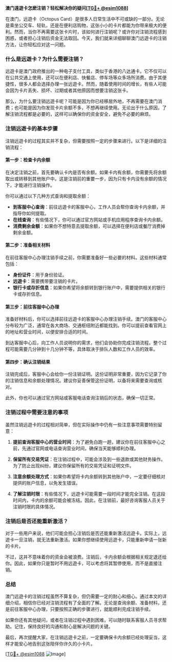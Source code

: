 **澳门遠遊卡怎麽注销？轻松解决你的疑问[[TG💪+ @esim1088](https://t.me/s/esim1088)]**

在澳门，远遊卡（Octopus Card）是很多人日常生活中不可或缺的一部分。无论是乘坐公交车、轻轨，还是在便利店购物，这张小小的卡片都能为你带来极大的便利。然而，当你不再需要这张卡片时，该如何进行注销呢？或许你对注销流程感到困惑，或者担心注销后资金无法取回。今天，我们就来详细聊聊澳门远遊卡的注销方法，让你轻松应对这一问题。

### **什么是远遊卡？为什么需要注销？**

远遊卡是澳门政府推出的一种电子支付工具，类似于香港的八达通卡。它不仅可以在公共交通上使用，还可以在便利店、快餐店、停车场等众多场所消费。由于其便捷性，很多人都会选择办理一张远遊卡。然而，随着使用时间的增长，有些人可能会因为卡片丢失、损坏、过期或者其他原因而想要注销这张卡。

那么，为什么要注销远遊卡呢？可能是因为你已经移居外地，不再需要在澳门消费；也可能是因为你发现卡片余额不多，不想再继续使用。无论出于什么原因，了解注销流程都是必要的，这样可以确保你的资金安全，避免不必要的麻烦。

### **注销远遊卡的基本步骤**

注销远遊卡的过程其实并不复杂，但需要按照一定的步骤来进行。以下是详细的注销流程：

#### **第一步：检查卡内余额**
在决定注销之前，首先要确认卡内是否有余额。如果卡内有余额，你需要先将余额取出或转移到其他账户中。这是注销前的重要一步，因为只有卡内没有余额的情况下，才能进行注销操作。

你可以通过以下几种方式查询和提取余额：
- **到客服中心查询**：前往远遊卡的客服中心，工作人员会帮你查询卡内余额，并指导你如何提取。
- **在线查询**：有些情况下，你可以通过官方网站或手机应用程序查询卡内余额。
- **消费剩余金额**：如果你不想特意去提取余额，可以选择在便利店或餐厅消费掉剩余金额。

#### **第二步：准备相关材料**
在前往客服中心办理注销手续之前，你需要准备好一些必要的材料。这些材料通常包括：
- **身份证件**：用于身份验证。
- **远遊卡**：需要携带要注销的卡片。
- **银行卡或存折信息**：如果你希望将余额转到银行账户中，需要提供相关的银行卡或存折信息。

#### **第三步：前往客服中心办理**
准备好材料后，你可以选择前往远遊卡的客服中心办理注销手续。澳门的客服中心分布较为广泛，通常在各大商场、交通枢纽附近都能找到。你可以提前查看官网上的地址和营业时间，以便安排合适的时间。

到达客服中心后，向工作人员说明你的需求，他们会协助你完成注销流程。整个过程可能需要几分钟到十几分钟不等，具体取决于排队人数和工作人员的效率。

#### **第四步：确认注销结果**
注销完成后，客服中心会给你一份注销证明。这份证明非常重要，因为它记录了你的注销信息和余额处理情况。建议你妥善保管这份证明，以备将来需要查询或核对。

此外，你也可以通过官方网站或客服电话查询注销后的状态，确保一切正常。

### **注销过程中需要注意的事项**

虽然注销远遊卡的过程相对简单，但在实际操作中仍有一些注意事项需要特别留意：

1. **提前查询客服中心的营业时间**：为了避免白跑一趟，建议你在前往客服中心之前，先通过官网或电话查询营业时间，确保当天能够顺利办理。

2. **保留所有交易凭证**：在注销过程中，可能会涉及到一些退款或其他财务操作。为了防止出现纠纷，建议你保留所有的交易凭证和证明文件。

3. **注意余额处理方式**：如果你希望将卡内余额转到其他账户中，一定要仔细核对提供的账户信息，以免发生错误。

4. **了解注销时限**：有些情况下，远遊卡可能需要一段时间才能完全注销。在这段时间内，卡内的余额可能会被冻结。因此，在注销前，最好咨询客服人员关于注销时限的具体情况。

### **注销后是否还能重新激活？**

对于一些用户来说，他们可能会担心注销后是否还能重新激活远遊卡。实际上，远遊卡一旦注销，就无法重新激活。如果你想继续使用远遊卡，只能重新申请一张新的卡片。

不过，这并不意味着你的资金会被浪费。注销后，卡内余额会根据相关规定退还给你。因此，如果你只是暂时不用远遊卡，可以考虑将其暂停使用，而不是直接注销。

### **总结**

澳门远遊卡的注销过程虽然不算复杂，但仍需要一定的耐心和细心。通过本文的详细介绍，相信你已经对注销流程有了全面的了解。无论是查询余额、准备材料，还是前往客服中心办理，只要按照正确的步骤进行，就能顺利完成注销手续。

如果你还有其他疑问，或者在注销过程中遇到困难，可以随时联系客服人员寻求帮助。记住，保持良好的沟通和耐心是解决问题的关键。

最后，再次提醒大家，在注销远遊卡之前，一定要确保卡内余额已经处理妥当，这样才能安心地告别这张陪伴你许久的小卡片。

[[TG💪+ @esim1088](https://t.me/s/esim1088) ![Image](https://i.postimg.cc/4NQfJmqS/Snipaste-2025-05-13-00-14-12.png)]